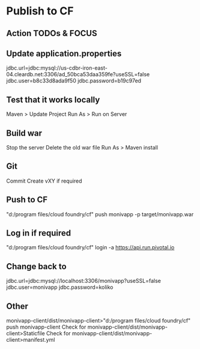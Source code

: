 # Publish to CF

## Action TODOs & FOCUS

## Update application.properties 

jdbc.url=jdbc:mysql://us-cdbr-iron-east-04.cleardb.net:3306/ad_50bca53daa359fe?useSSL=false
jdbc.user=b8c33d8ada9f50
jdbc.password=b19c97ed

## Test that it works locally

Maven > Update Project
Run As > Run on Server

## Build war

Stop the server
Delete the old war file
Run As > Maven install

## Git

Commit
Create vXY if required

## Push to CF

"d:/program files/cloud foundry/cf" push monivapp -p target/monivapp.war

## Log in if required

"d:/program files/cloud foundry/cf" login -a https://api.run.pivotal.io

## Change back to 

jdbc.url=jdbc:mysql://localhost:3306/monivapp?useSSL=false
jdbc.user=monivapp
jdbc.password=koliko

## Other

monivapp-client/dist/monivapp-client>"d:/program files/cloud foundry/cf" push monivapp-client
Check for monivapp-client/dist/monivapp-client>Staticfile
Check for monivapp-client/dist/monivapp-client>manifest.yml